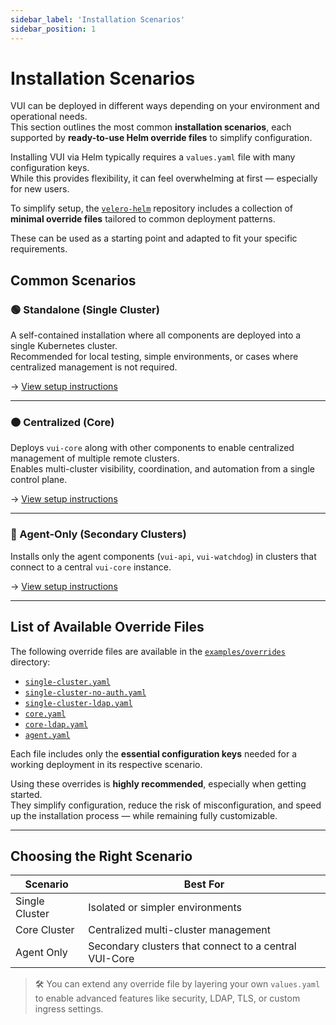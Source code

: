 ```yaml
---
sidebar_label: 'Installation Scenarios'
sidebar_position: 1
---
```


# Installation Scenarios

VUI can be deployed in different ways depending on your environment and operational needs.  
This section outlines the most common **installation scenarios**, each supported by **ready-to-use Helm override files** to simplify configuration.

Installing VUI via Helm typically requires a `values.yaml` file with many configuration keys.  
While this provides flexibility, it can feel overwhelming at first — especially for new users.

To simplify setup, the [`velero-helm`](https://github.com/seriohub/velero-helm) repository includes a collection of **minimal override files** tailored to common deployment patterns.

These can be used as a starting point and adapted to fit your specific requirements.

## Common Scenarios

### 🟢 Standalone (Single Cluster)
A self-contained installation where all components are deployed into a single Kubernetes cluster.  
Recommended for local testing, simple environments, or cases where centralized management is not required.

→ [View setup instructions](./single-cluster.md)

---

### 🟠 Centralized (Core)
Deploys `vui-core` along with other components to enable centralized management of multiple remote clusters.  
Enables multi-cluster visibility, coordination, and automation from a single control plane.

→ [View setup instructions](./core-cluster.md)

---

### 🔵 Agent-Only (Secondary Clusters)
Installs only the agent components (`vui-api`, `vui-watchdog`) in clusters that connect to a central `vui-core` instance.

→ [View setup instructions](./agent-only.md)

---

## List of Available Override Files

The following override files are available in the [`examples/overrides`](https://github.com/seriohub/velero-helm/tree/main/examples/overrides) directory:

- [`single-cluster.yaml`](https://github.com/seriohub/velero-helm/blob/main/examples/overrides/single-cluster.yaml)
- [`single-cluster-no-auth.yaml`](https://github.com/seriohub/velero-helm/tree/main/examples/overrides/single-cluster-no-auth.yaml)
- [`single-cluster-ldap.yaml`](https://github.com/seriohub/velero-helm/tree/main/examples/overrides/single-cluster-ldap.yaml)
- [`core.yaml`](https://github.com/seriohub/velero-helm/tree/main/examples/overrides/core.yaml)
- [`core-ldap.yaml`](https://github.com/seriohub/velero-helm/tree/main/examples/overrides/core-ldap.yaml)
- [`agent.yaml`](https://github.com/seriohub/velero-helm/tree/main/examples/overrides/agent.yaml)

Each file includes only the **essential configuration keys** needed for a working deployment in its respective scenario.

Using these overrides is **highly recommended**, especially when getting started.  
They simplify configuration, reduce the risk of misconfiguration, and speed up the installation process — while remaining fully customizable.

---

## Choosing the Right Scenario

| Scenario        | Best For                                                 |
|-----------------|----------------------------------------------------------|
| Single Cluster  | Isolated or simpler environments                         |
| Core Cluster    | Centralized multi-cluster management                     |
| Agent Only      | Secondary clusters that connect to a central VUI-Core    |

> 🛠️ You can extend any override file by layering your own `values.yaml` to enable advanced features like security, LDAP, TLS, or custom ingress settings.
